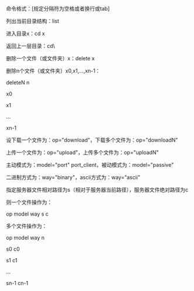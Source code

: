 命令格式：[规定分隔符为空格或者换行或tab]

列出当前目录结构：list

进入目录x：cd x

返回上一层目录：cd\

删除一个文件（或文件夹）x：delete x

删除n个文件（或文件夹）x0,x1,...,xn-1：

deleteN n

x0

x1

... 

xn-1

设下载一个文件为：op="download"，下载多个文件为：op="downloadN"

上传一个文件为：op="upload"，上传多个文件为：op="uploadN"

主动模式为：model="port" port_client，被动模式为：model="passive"

二进制方式为：way="binary"，ascii方式为：way="ascii"

指定服务器文件相对路径为s（相对于服务器当前路径），服务器文件绝对路径为c

则一个文件操作为：

op model way s c

多个文件操作为：

op model way n

s0 c0

s1 c1

...

sn-1 cn-1
